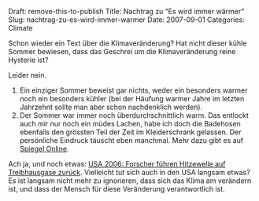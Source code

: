 Draft: remove-this-to-publish
Title: Nachtrag zu “Es wird immer wärmer”
Slug: nachtrag-zu-es-wird-immer-warmer
Date: 2007-09-01
Categories: Climate

Schon wieder ein Text über die Klimaveränderung? Hat nicht dieser kühle Sommer bewiesen, dass das Geschrei um die Klimaveränderung reine Hysterie ist?

Leider nein.

1. Ein einziger Sommer beweist gar nichts, weder ein besonders warmer noch ein besonders kühler (bei der Häufung warmer Jahre im letzten Jahrzehnt sollte man aber schon nachdenklich werden).
2. Der Sommer war immer noch überdurchschnittlich warm. Das entlockt auch mir nur noch ein müdes Lachen, habe ich doch die Badehosen ebenfalls den grössten Teil der Zeit im Kleiderschrank gelassen. Der persönliche Eindruck täuscht eben manchmal. Mehr dazu gibt es auf [Spiegel Online](http://www.spiegel.de/wissenschaft/natur/0,1518,502497,00.html).

Ach ja, und noch etwas: [USA 2006: Forscher führen Hitzewelle auf Treibhausgase zurück](http://www.spiegel.de/wissenschaft/natur/0,1518,502705,00.html). Vielleicht tut sich auch in den USA langsam etwas? Es ist langsam nicht mehr zu ignorieren, dass sich das Klima am verändern ist, und dass der Mensch für diese Veränderung verantwortlich ist.
